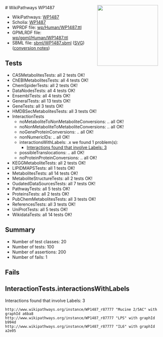 <img style="float: right; width: 200px" src="../logo.png" />
# WikiPathways WP1487

* WikiPathways: [WP1487](https://identifiers.org/wikipathways:WP1487)
* Scholia: [WP1487](https://scholia.toolforge.org/wikipathways/WP1487)
* WPRDF file: [wp/Human/WP1487.ttl](../wp/Human/WP1487.ttl)
* GPMLRDF file: [wp/gpml/Human/WP1487.ttl](../wp/gpml/Human/WP1487.ttl)
* SBML file: [sbml/WP1487.sbml](../sbml/WP1487.sbml) ([SVG](../sbml/WP1487.svg)) ([conversion notes](../sbml/WP1487.txt))

## Tests
* CASMetabolitesTests: all 2 tests OK!
* ChEBIMetabolitesTests: all 4 tests OK!
* ChemSpiderTests: all 2 tests OK!
* DataNodesTests: all 4 tests OK!
* EnsemblTests: all 4 tests OK!
* GeneralTests: all 13 tests OK!
* GeneTests: all 3 tests OK!
* HMDBSecMetabolitesTests: all 3 tests OK!
* InteractionTests
    * noMetaboliteToNonMetaboliteConversions: .. all OK!
    * noNonMetaboliteToMetaboliteConversions: .. all OK!
    * noGeneProteinConversions: .. all OK!
    * nonNumericIDs: .. all OK!
    * interactionsWithLabels: .x we found 1 problem(s):
        * [Interactions found that involve Labels: 3](#630d267a)
    * possibleTranslocations: .. all OK!
    * noProteinProteinConversions: .. all OK!
* KEGGMetaboliteTests: all 2 tests OK!
* LIPIDMAPSTests: all 1 tests OK!
* MetabolitesTests: all 14 tests OK!
* MetaboliteStructureTests: all 2 tests OK!
* OudatedDataSourcesTests: all 7 tests OK!
* PathwayTests: all 5 tests OK!
* ProteinsTests: all 2 tests OK!
* PubChemMetabolitesTests: all 3 tests OK!
* ReferencesTests: all 3 tests OK!
* UniProtTests: all 5 tests OK!
* WikidataTests: all 14 tests OK!


## Summary

* Number of test classes: 20
* Number of tests: 100
* Number of assertions: 200
* Number of fails: 1

## Fails

<a name="630d267a" />

## InteractionTests.interactionsWithLabels

Interactions found that involve Labels: 3
```
http://www.wikipathways.org/instance/WP1487_r87777 "Mucine 2/5AC" with graphId a6ba8
http://www.wikipathways.org/instance/WP1487_r87777 "LPS" with graphId b994d
http://www.wikipathways.org/instance/WP1487_r87777 "IL6" with graphId a2e05
```

